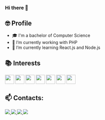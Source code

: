 ### Hi there 👋

<!--
**wellysonvie/wellysonvie** is a ✨ _special_ ✨ repository because its `README.md` (this file) appears on your GitHub profile.
-->
## 🤓 Profile
- 🎓 I'm a bachelor of Computer Science
- 🔭 I’m currently working with PHP
- 🌱 I’m currently learning React.js and Node.js

## 📚 Interests
<p>
	<img src="https://devicon.dev/devicon.git/icons/html5/html5-original-wordmark.svg" height="30" width="30">
	<img src="https://devicon.dev/devicon.git/icons/css3/css3-original-wordmark.svg" height="30" width="30">
	<img src="https://devicon.dev/devicon.git/icons/javascript/javascript-original.svg" height="30" width="30">
	<img src="https://devicon.dev/devicon.git/icons/react/react-original-wordmark.svg" height="30" width="30">
	<img src="https://devicon.dev/devicon.git/icons/nodejs/nodejs-original.svg" height="30" width="30">
	<img src="https://devicon.dev/devicon.git/icons/php/php-original.svg" height="30" width="30">
	<img src="https://devicon.dev/devicon.git/icons/laravel/laravel-plain-wordmark.svg" height="30" width="30">
</p>

## 📫 Contacts:

<p>
  <a href="https://www.linkedin.com/in/wellyson-vieira-b0651b178">
	<img src="https://img.shields.io/static/v1?label=&message=Linkedin&color=2867B2&style=flat-square&logo=linkedin&logoColor=white">
	</a>
	<a href="mailto:wellysonvie@gmail.com">
    <img src="https://img.shields.io/static/v1?label=&message=E-mail&color=0060aa&style=flat-square&logo=microsoft%20Outlook&logoColor=white">
  </a>
  <a href="https://www.facebook.com/wellyson.fla">
	<img src="https://img.shields.io/static/v1?label=&message=Facebook&color=1673ea&style=flat-square&logo=facebook&logoColor=white">
	</a>
	<a href="https://twitter.com/wellysonvie">
	<img src="https://img.shields.io/static/v1?label=&message=Twitter&color=1da1f2&style=flat-square&logo=twitter&logoColor=white">
	</a>
</p>

